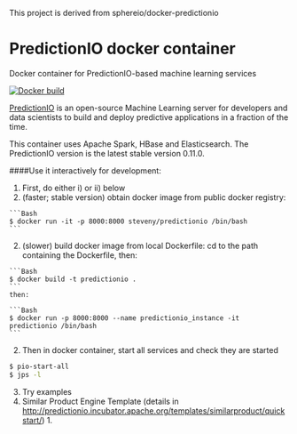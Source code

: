 This project is derived from sphereio/docker-predictionio

# PredictionIO docker container
Docker container for PredictionIO-based machine learning services

[![Docker build](http://dockeri.co/image/steveny/predictionio)](https://registry.hub.docker.com/u/steveny/predictionio/)

[PredictionIO](https://prediction.io) is an open-source Machine Learning
server for developers and data scientists to build and deploy predictive
applications in a fraction of the time.

This container uses Apache Spark, HBase and Elasticsearch. The PredictionIO version is the latest stable version 0.11.0.

####Use it interactively for development:
1. First, do either i) or ii) below
  1. (faster; stable version) obtain docker image from public docker registry:

    ```Bash
    $ docker run -it -p 8000:8000 steveny/predictionio /bin/bash
    ```
  2. (slower) build docker image from local Dockerfile: cd to the path containing the Dockerfile, then:
    
    ```Bash
    $ docker build -t predictionio .
    ```
    then:
    
    ```Bash
    $ docker run -p 8000:8000 --name predictionio_instance -it predictionio /bin/bash
    ```
    
2. Then in docker container, start all services and check they are started
  ```Bash
  $ pio-start-all
  $ jps -l
  ```

3. Try examples
  1. Similar Product Engine Template (details in http://predictionio.incubator.apache.org/templates/similarproduct/quickstart/)
    1. 



